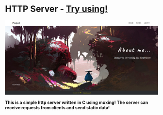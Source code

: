 # HTTP Server - [Try using!](http://fetisoff.herokuapp.com) 
![GitHub Logo](wwwroot/statics/images/logo.png)

**This is a simple http server written in C using muxing!**
**The server can receive requests from clients and send static data!**
